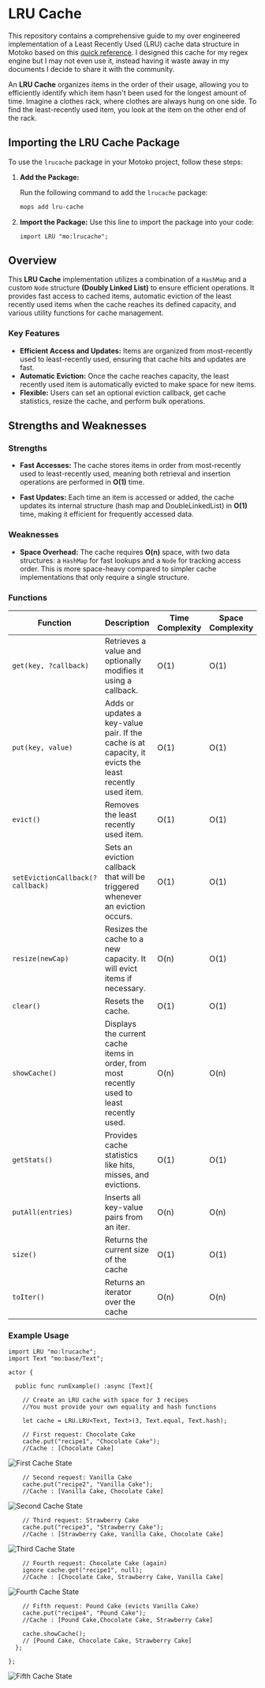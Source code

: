 # LRU Cache

This repository contains a comprehensive guide to my over engineered implementation of a Least Recently Used (LRU) cache data structure in Motoko based on this [quick reference](https://www.interviewcake.com/concept/java/lru-cache). I designed this cache for my regex engine but I may not even use it, instead having it waste away in my documents I decide to share it with the community.

An **LRU Cache** organizes items in the order of their usage, allowing you to efficiently identify which item hasn't been used for the longest amount of time. Imagine a clothes rack, where clothes are always hung on one side. To find the least-recently used item, you look at the item on the other end of the rack.

## Importing the LRU Cache Package

To use the `lrucache` package in your Motoko project, follow these steps:

1. **Add the Package:**

   Run the following command to add the `lrucache` package:

   ```bash
   mops add lru-cache
   ```

2. **Import the Package:**
    Use this line to import the package into your code:

    ```motoko
    import LRU "mo:lrucache";
    ```

## Overview

This **LRU Cache** implementation utilizes a combination of a `HashMap` and a custom `Node` structure **(Doubly Linked List)** to ensure efficient operations. It provides fast access to cached items, automatic eviction of the least recently used items when the cache reaches its defined capacity, and various utility functions for cache management.

### Key Features

- **Efficient Access and Updates:** Items are organized from most-recently used to least-recently used, ensuring that cache hits and updates are fast.
- **Automatic Eviction:** Once the cache reaches capacity, the least recently used item is automatically evicted to make space for new items.
- **Flexible:** Users can set an optional eviction callback, get cache statistics, resize the cache, and perform bulk operations.

## Strengths and Weaknesses

### Strengths

- **Fast Accesses:** The cache stores items in order from most-recently used to least-recently used, meaning both retrieval and insertion operations are performed in **O(1)** time.

- **Fast Updates:** Each time an item is accessed or added, the cache updates its internal structure (hash map and DoubleLinkedList) in **O(1)** time, making it efficient for frequently accessed data.

### Weaknesses

- **Space Overhead:** The cache requires **O(n)** space, with two data structures: a `HashMap` for fast lookups and a `Node` for tracking access order. This is more space-heavy compared to simpler cache implementations that only require a single structure.

### Functions

| Function                      | Description                                                                                                                                                        | Time Complexity | Space Complexity | Return Type |
|-------------------------------|--------------------------------------------------------------------------------------------------------------------------------------------------------------------|-----------------|------------------|-------------|
| `get(key, ?callback)`| Retrieves a value and optionally modifies it using a callback.| O(1) | O(1) | `?V`|
| `put(key, value)`| Adds or updates a key-value pair. If the cache is at capacity, it evicts the least recently used item. | O(1) | O(1)| `()` |
| `evict()`| Removes the least recently used item. | O(1) | O(1) | `()`|
| `setEvictionCallback(?callback)`| Sets an eviction callback that will be triggered whenever an eviction occurs. | O(1) | O(1) | `()`|
| `resize(newCap)`| Resizes the cache to a new capacity. It will evict items if necessary.| O(n) | O(1) | `()`|
| `clear()`| Resets the cache. | O(1) | O(1) | `()`|
| `showCache()`| Displays the current cache items in order, from most recently used to least recently used. | O(n) | O(n) | `[V]`|
| `getStats()`| Provides cache statistics like hits, misses, and evictions.| O(1) | O(1)| `CacheStats`|
| `putAll(entries)`| Inserts all key-value pairs from an iter.| O(n) | O(n) | `()`|
| `size()`| Returns the current size of the cache| O(1) | O(1)| `Nat`|
| `toIter()`| Returns an iterator over the cache| O(n)| O(n)| `Iter<(K, V)>` |

### Example Usage

```motoko
import LRU "mo:lrucache";
import Text "mo:base/Text";

actor {

  public func runExample() :async [Text]{

    // Create an LRU cache with space for 3 recipes
    //You must provide your own equality and hash functions

    let cache = LRU.LRU<Text, Text>(3, Text.equal, Text.hash);

    // First request: Chocolate Cake
    cache.put("recipe1", "Chocolate Cake");
    //Cache : [Chocolate Cake]
```

![First Cache State](src/diagrams/1.png)

```motoko
    // Second request: Vanilla Cake
    cache.put("recipe2", "Vanilla Cake");
    //Cache : [Vanilla Cake, Chocolate Cake]
```

![Second Cache State](src/diagrams/2.png)

```motoko
    // Third request: Strawberry Cake
    cache.put("recipe3", "Strawberry Cake");
    //Cache : [Strawberry Cake, Vanilla Cake, Chocolate Cake]
```

![Third Cache State](src/diagrams/3.png)

```motoko
    // Fourth request: Chocolate Cake (again)
    ignore cache.get("recipe1", null);
    //Cache : [Chocolate Cake, Strawberry Cake, Vanilla Cake]
```

![Fourth Cache State](src/diagrams/4.png)

```motoko
    // Fifth request: Pound Cake (evicts Vanilla Cake)
    cache.put("recipe4", "Pound Cake");
    //Cache : [Pound Cake,Chocolate Cake, Strawberry Cake]
    
    cache.showCache();
    // [Pound Cake, Chocolate Cake, Strawberry Cake]
  };
  
};
```

![Fifth Cache State](src/diagrams/5.png)

